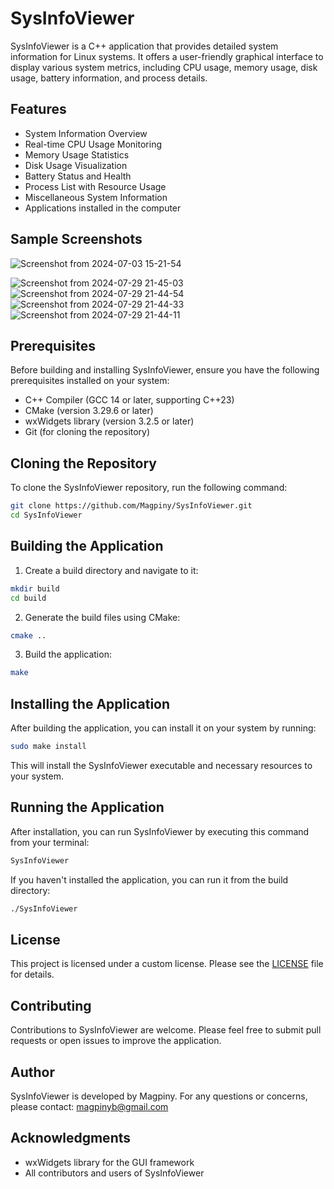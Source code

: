 # SysInfoViewer

SysInfoViewer is a C++ application that provides detailed system information for Linux systems. It offers a user-friendly graphical interface to display various system metrics, including CPU usage, memory usage, disk usage, battery information, and process details.

## Features

- System Information Overview
- Real-time CPU Usage Monitoring
- Memory Usage Statistics
- Disk Usage Visualization
- Battery Status and Health
- Process List with Resource Usage
- Miscellaneous System Information
- Applications installed in the computer

## Sample Screenshots
![Screenshot from 2024-07-03 15-21-54](https://github.com/user-attachments/assets/0dd5c13f-dfc1-4110-9f06-b1d38bb7258b)

![Screenshot from 2024-07-29 21-45-03](https://github.com/user-attachments/assets/d2b934b3-102e-42a6-8f0e-545547d7b164)
![Screenshot from 2024-07-29 21-44-54](https://github.com/user-attachments/assets/dc771418-dd48-4398-9c2f-3dac01af1770)
![Screenshot from 2024-07-29 21-44-33](https://github.com/user-attachments/assets/a4259165-c210-45f9-884f-080bad918951)
![Screenshot from 2024-07-29 21-44-11](https://github.com/user-attachments/assets/7731bdf6-00a8-4075-86b5-1218e8093588)


## Prerequisites

Before building and installing SysInfoViewer, ensure you have the following prerequisites installed on your system:

- C++ Compiler (GCC 14 or later, supporting C++23)
- CMake (version 3.29.6 or later)
- wxWidgets library (version 3.2.5 or later)
- Git (for cloning the repository)

## Cloning the Repository

To clone the SysInfoViewer repository, run the following command:

```bash
git clone https://github.com/Magpiny/SysInfoViewer.git
cd SysInfoViewer
```

## Building the Application

1. Create a build directory and navigate to it:

```bash
mkdir build
cd build
```

2. Generate the build files using CMake:

```bash
cmake ..
```

3. Build the application:

```bash
make
```

## Installing the Application

After building the application, you can install it on your system by running:

```bash
sudo make install
```

This will install the SysInfoViewer executable and necessary resources to your system.

## Running the Application

After installation, you can run SysInfoViewer by executing this command from your terminal:

```bash
SysInfoViewer
```

If you haven't installed the application, you can run it from the build directory:

```bash
./SysInfoViewer
```

## License

This project is licensed under a custom license. Please see the [LICENSE](LICENSE) file for details.

## Contributing

Contributions to SysInfoViewer are welcome. Please feel free to submit pull requests or open issues to improve the application.

## Author

SysInfoViewer is developed by Magpiny. For any questions or concerns, please contact: magpinyb@gmail.com

## Acknowledgments

- wxWidgets library for the GUI framework
- All contributors and users of SysInfoViewer
